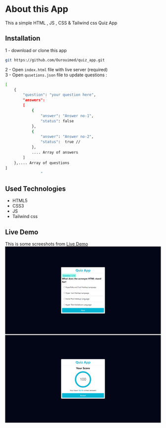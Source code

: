 # About this App
This a simple HTML  , JS , CSS & Tailwind css Quiz App
## Installation
1 - download or clone this app
```bash
git https://github.com/Ourouimed/quiz_app.git
```
2 - Open `index.html` file with live server (required)
<br>
3 - Open `qusetions.json` file to update questions :
```bash
[
    {
        "question": "your question here",
        "answers": 
        [
            {
                "answer": "Answer no-1",
                "status": false
            },
            {
                "answer": "Answer no-2",
                "status":  true // 
            },
            .... Array of answers
        ]
    },.... Array of questions
]
                "
```
## Used Technologies
- HTML5
- CSS3
- JS
- Tailwind css

## Live Demo 
This is some screeshots from [Live Demo](https://ourouimed.github.io/quiz_app)
![screenshoot1](./images/shot1.png)
![screenshoot2](./images/shot2.png)
